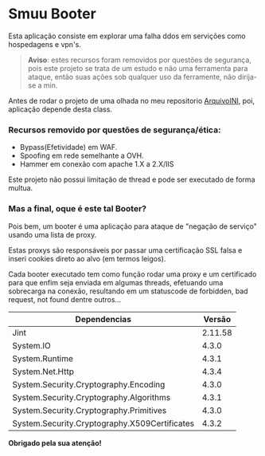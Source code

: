 # Smuu Booter

Esta aplicação consiste em explorar uma falha ddos em servições como hospedagens e vpn's.

> **Aviso**: estes recursos foram removidos por questões de segurança, pois este projeto se trata de um estudo e não uma ferramenta para ataque, então suas ações sob qualquer uso da ferramente, não dirija-se a min.

 Antes de rodar o projeto de uma olhada no meu repositorio [ArquivoINI](https://github.com/FabioSmuu/ArquivoINI), poi, aplicação depende desta class.

### Recursos removido por questões de segurança/ética:
- Bypass(Efetividade) em WAF.
- Spoofing em rede semelhante a OVH.
- Hammer em conexão com apache 1.X a 2.X/IIS

Este projeto não possui limitação de thread e pode ser executado de forma multua.

### Mas a final, oque é este tal Booter?
Pois bem, um booter é uma aplicação para ataque de "negação de serviço" usando uma lista de proxy.

Estas proxys são responsáveis por passar uma certificação SSL falsa e inseri cookies direto ao alvo (em termos leigos).

Cada booter executado tem como função rodar uma proxy e um certificado para que enfim seja enviada em algumas threads, efetuando uma sobrecarga na conexão, resultando em um statuscode de forbidden, bad request, not found dentre outros...

| Dependencias |Versão|
|-|-|
| Jint | 2.11.58 |
| System.IO | 4.3.0 |
| System.Runtime | 4.3.1 |
| System.Net.Http | 4.3.4 |
| System.Security.Cryptography.Encoding | 4.3.0 |
| System.Security.Cryptography.Algorithms | 4.3.1 |
| System.Security.Cryptography.Primitives | 4.3.0 |
| System.Security.Cryptography.X509Certificates | 4.3.2 |

**Obrigado pela sua atenção!**
